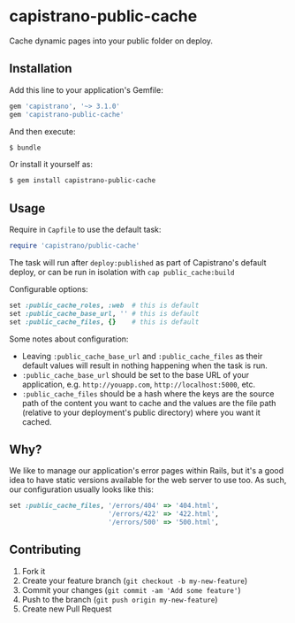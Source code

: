 # capistrano-public-cache

Cache dynamic pages into your public folder on deploy.

## Installation

Add this line to your application's Gemfile:

```ruby
gem 'capistrano', '~> 3.1.0'
gem 'capistrano-public-cache'
```

And then execute:

``` bash
$ bundle
```

Or install it yourself as:

``` bash
$ gem install capistrano-public-cache
```

## Usage

Require in `Capfile` to use the default task:

``` ruby
require 'capistrano/public-cache'
```

The task will run after `deploy:published` as part of Capistrano's default deploy, or can be run in isolation with `cap public_cache:build`

Configurable options:

``` ruby
set :public_cache_roles, :web  # this is default
set :public_cache_base_url, '' # this is default
set :public_cache_files, {}    # this is default
```

Some notes about configuration:

* Leaving `:public_cache_base_url` and `:public_cache_files` as their default values will result in nothing happening when the task is run.
* `:public_cache_base_url` should be set to the base URL of your application, e.g. `http://youapp.com`, `http://localhost:5000`, etc.
* `:public_cache_files` should be a hash where the keys are the source path of the content you want to cache and the values are the file path (relative to your deployment's public directory) where you want it cached.

## Why?

We like to manage our application's error pages within Rails, but it's a good idea to have static versions available for the web server to use too. As such, our configuration usually looks like this:

``` ruby
set :public_cache_files, '/errors/404' => '404.html',
                         '/errors/422' => '422.html',
                         '/errors/500' => '500.html',
```

## Contributing

1. Fork it
2. Create your feature branch (`git checkout -b my-new-feature`)
3. Commit your changes (`git commit -am 'Add some feature'`)
4. Push to the branch (`git push origin my-new-feature`)
5. Create new Pull Request

